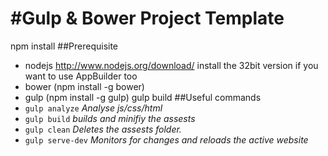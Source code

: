 #Gulp & Bower Project Template
========

npm install
##Prerequisite

* nodejs http://www.nodejs.org/download/ install the 32bit version if you want to use AppBuilder too
* bower (npm install -g bower)
* gulp (npm install -g gulp)
gulp build
##Useful commands
* `gulp analyze` *Analyse js/css/html*
* `gulp build` *builds and minifiy the assests*
* `gulp clean` *Deletes the assests folder.*
* `gulp serve-dev` *Monitors for changes and reloads the active website*
